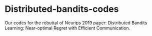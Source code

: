 # Distributed-bandits-codes

Our codes for the rebuttal of Neurips 2019 paper: Distributed Bandits Learning: Near-optimal Regret with Efficient Communication.

